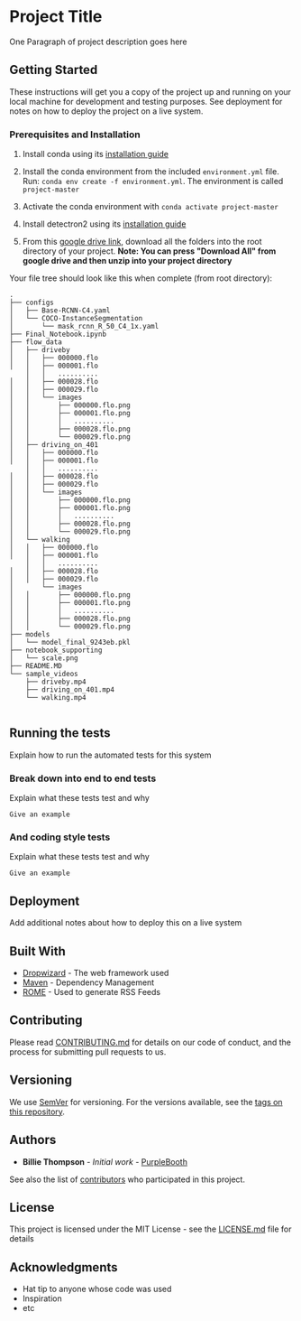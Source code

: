 # Project Title

One Paragraph of project description goes here

## Getting Started

These instructions will get you a copy of the project up and running on your local machine for development and testing purposes. See deployment for notes on how to deploy the project on a live system.

### Prerequisites and Installation

1. Install conda using its [installation guide](https://docs.conda.io/projects/conda/en/latest/user-guide/install/)

2. Install the conda environment from the included ```environment.yml``` file.
Run:
```conda env create -f environment.yml```. The environment is called ```project-master```

4. Activate the conda environment with ```conda activate project-master```

3. Install detectron2 using its [installation guide](https://github.com/facebookresearch/detectron2/blob/master/INSTALL.md)

4. From this [google drive link](https://drive.google.com/drive/folders/1qXZd8nObw84jSYklAFjNnH6djVymr65N?usp=sharing), download all the folders into the root directory of your project. **Note: You can press "Download All" from google drive and then unzip into your project directory**

Your file tree should look like this when complete (from root directory):

```
.
├── configs
│   ├── Base-RCNN-C4.yaml
│   └── COCO-InstanceSegmentation
│       └── mask_rcnn_R_50_C4_1x.yaml
├── Final_Notebook.ipynb
├── flow_data
│   ├── driveby
│   │   ├── 000000.flo
│   │   ├── 000001.flo
    │   │   ..........
│   │   ├── 000028.flo
│   │   ├── 000029.flo
│   │   └── images
│   │       ├── 000000.flo.png
│   │       ├── 000001.flo.png
│   │       │   ..........
│   │       ├── 000028.flo.png
│   │       └── 000029.flo.png
│   ├── driving_on_401
│   │   ├── 000000.flo
│   │   ├── 000001.flo
    │   │   ..........
│   │   ├── 000028.flo
│   │   ├── 000029.flo
│   │   └── images
│   │       ├── 000000.flo.png
│   │       ├── 000001.flo.png
│   │       │   ..........
│   │       ├── 000028.flo.png
│   │       └── 000029.flo.png
│   └── walking
│   │   ├── 000000.flo
│   │   ├── 000001.flo
    │   │   ..........
│   │   ├── 000028.flo
│   │   ├── 000029.flo
│       └── images
│   │       ├── 000000.flo.png
│   │       ├── 000001.flo.png
│   │       │   ..........
│   │       ├── 000028.flo.png
│   │       └── 000029.flo.png
├── models
│   └── model_final_9243eb.pkl
├── notebook_supporting
│   └── scale.png
├── README.MD
└── sample_videos
    ├── driveby.mp4
    ├── driving_on_401.mp4
    └── walking.mp4


```

## Running the tests

Explain how to run the automated tests for this system

### Break down into end to end tests

Explain what these tests test and why

```
Give an example
```

### And coding style tests

Explain what these tests test and why

```
Give an example
```

## Deployment

Add additional notes about how to deploy this on a live system

## Built With

* [Dropwizard](http://www.dropwizard.io/1.0.2/docs/) - The web framework used
* [Maven](https://maven.apache.org/) - Dependency Management
* [ROME](https://rometools.github.io/rome/) - Used to generate RSS Feeds

## Contributing

Please read [CONTRIBUTING.md](https://gist.github.com/PurpleBooth/b24679402957c63ec426) for details on our code of conduct, and the process for submitting pull requests to us.

## Versioning

We use [SemVer](http://semver.org/) for versioning. For the versions available, see the [tags on this repository](https://github.com/your/project/tags). 

## Authors

* **Billie Thompson** - *Initial work* - [PurpleBooth](https://github.com/PurpleBooth)

See also the list of [contributors](https://github.com/your/project/contributors) who participated in this project.

## License

This project is licensed under the MIT License - see the [LICENSE.md](LICENSE.md) file for details

## Acknowledgments

* Hat tip to anyone whose code was used
* Inspiration
* etc
